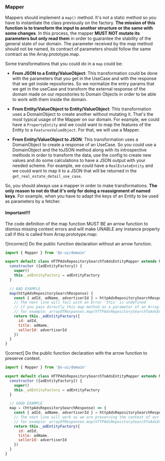 ### Mapper

Mappers should implement a `map()` method. It's not a static method so you have to instantiate the class previously on the factory. **The mission of this function is to transform the input to another structure or the same with some changes**. In this process, the mapper **MUST NOT mutate its parameters but only read them** in order to guarantee the stability of the general state of our domain. The parameter received by the map method should not be named, its contract of parameters should follow the same contract as the Array.prototype.map.

Some transformations that you could do in a `map` could be:

- **From JSON to a Entity/ValueObject**: This transformation could be done with the parameters that you get in the UseCase and with the response that we get inside repositories. So we normalize the entry params that we get in the useCase and transform the external response of the domain made on our repositories to Domain Objects in order to be able to work with them inside the domain.

- **From Entity/ValueObject to Entity/ValueObject**: This transformation uses a DomainObject to create another without mutating it. That's the most typical usage of the Mapper on our domain. For example, we could have a `PropertyEntity` and we could want to map the features of the Entity to a `FeaturesValueObject`. For that, we will use a Mapper.

- **From Entity/ValueObject to JSON**: This transformation uses a DomainObject to create a response of an UseCase. So you could use a DomainObject and the toJSON method along with its introspective methods in order to transform the data, use the config to create new values and do some calculations to have a JSON output with your needed scheme. For example, we could have a `RealEstateEntity` and we could want to map it to a JSON that will be returned in the `get_real_estate_detail_use_case`.

So, you should always use a mapper in order to make transformations. **The only reason to not do that it's only for doing a reassignment of named keys**. For example, when you have to adapt the keys of an Entity to be used as parameters by a fetcher.

#### Important!!!

The code definition of the map function MUST BE an arrow function to dismiss missing context errors and will make UNABLE any instance property call if this is called from Array.prototype.map:

![incorrect] Do the public function declaration without an arrow function.

```javascript
import { Mapper } from '@s-ui/domain'

export default class HTTPAdsRepositorySearchToAdsEntityMapper extends Mapper {
  constructor ({adEntityFactory}) {
    super()
    this._adEntityFactory = adEntityFactory
  }

  // BAD EXAMPLE
  map(httpAdsRepositorySearchResponse) {
    const { adId, adName, advertiserId } = httpAdsRepositorySearchResponse
    // The next line will fail with an Error 'this' is undefined
    // if you pass directly this map method as a parameter of an Array.prototype.map
    // for example: arrayOfResponses.map(hTTPAdsRepositorySearchToAdsEntityMapper.map)
    return this._adEntityFactory({
      id: adId,
      title: adName,
      sellerId: advertiserId
    })
  }
}
```

![correct] Do the public function declaration with the arrow function to preserve context.


```javascript
import { Mapper } from '@s-ui/domain'

export default class HTTPAdsRepositorySearchToAdsEntityMapper extends Mapper {
  constructor ({adEntityFactory}) {
    super()
    this._adEntityFactory = adEntityFactory
  }

  // GOOD EXAMPLE
  map = (httpAdsRepositorySearchResponse) => {
    const { adId, adName, advertiserId } = httpAdsRepositorySearchResponse
    // The next line will work as we are preserving the context of our parent wrapper
    // for example: arrayOfResponses.map(hTTPAdsRepositorySearchToAdsEntityMapper.map)
    return this._adEntityFactory({
      id: adId,
      title: adName,
      sellerId: advertiserId
    })
  }
}
```


